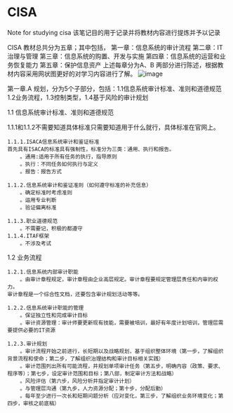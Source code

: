 # CISA
Note for studying cisa
该笔记目的用于记录并将教材内容进行提炼并予以记录

CISA 教材总共分为五章；其中包括，
第一章：信息系统的审计流程
第二章：IT治理与管理
第三章：信息系统的购置、开发与实施
第四章：信息系统的运营和业务恢复能力
第五章：保护信息资产
上述每章分为A、B 两部分进行陈述，根据教材内容采用网状图更好的对学习内容进行了解。
![image](C:\Users\53598\IdeaProjects\CISA-\Img\高层图示.png)

第一章.A 规划，分为5个子部分，包括：1.1信息系统审计标准、准则和道德规范
1.2业务流程，1.3控制类型，1.4基于风险的审计规划

1.1 信息系统审计标准、准则和道德规范

1.1.1和1.1.2不需要知道具体标准只需要知道用于什么就行，具体标准在官网上。

    1.1.1.ISACA信息系统审计和鉴证标准
    首先具有ISACA的标准具有强制性，标准分为三类：通用、执行和报告。
        。通用:适用于所有任务的执行，指导原则
        。执行：不同任务如何执行与定义
        。报告：报告方式

    1.1.2.信息系统审计和鉴证准则（如何遵守标准的补充信息）
        。确定标准时考虑准则
        。运用专业判断
        。验证偏离标准

    1.1.3.职业道德规范
        。不需要记，积极的都遵守
    1.1.4.ITAF框架
        。不涉及考试

1.2 业务流程
    
    1.2.1.信息系统内部审计职能
        。由审计章程规定，审计章程由企业高层规定。审计章程要规定管理层责任和内审的权力。
    审计章程是一个综合性文档，还要包含审计规划活动等等。

    1.2.2.信息系统审计职能的管理
        。保证独立性和完成审计目标
        。审计资源管理：审计师要更新现有技能，需要被培训，最好有年度计划培训，管理层需要提供必要的IT资源

    1.2.3.审计规划
        。审计流程开始之前进行，长短期以及战略规划，基于组织整体环境（第一步，了解组织背景流程和使命；第二步，了解组织治理结构和审计目标相关实践）
        。审计范围列出所有可能流程，并规划单项审计任务（第五步，明确内容（政策、要求、程序等）；第七步，设定审计范围和目标；第八部，制定审计方法和战略）
        。风险评估（第六步，风险分析并指定审计计划）
        。与管理层沟通（第九步，人力资源分配；第十步，分配后勤）
        。每年至少进行一次长和短期问题分析（应对变化，第三步，了解组织业务环境变化；第四步，审核之前底稿）

